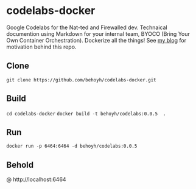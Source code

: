 # codelabs-docker

Google Codelabs for the Nat-ted and Firewalled dev. Technaical documention using Markdown for your internal team, BYOCO (Bring Your Own Container Orchestration).
Dockerize all the things! See [my blog](https://beshoyhanna.com/posts/BZf9BgGStHqUzavaWdtD) for motivation behind this repo.


## Clone

`git clone https://github.com/behoyh/codelabs-docker.git`

## Build

`cd codelabs-docker`
`docker build -t behoyh/codelabs:0.0.5  .`


## Run

`docker run -p 6464:6464 -d behoyh/codelabs:0.0.5`


## Behold

@ http://localhost:6464
